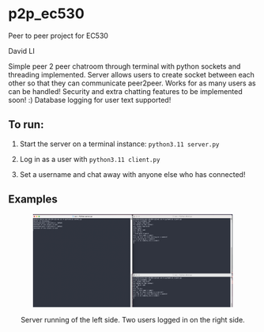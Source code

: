 # p2p_ec530

Peer to peer project for EC530

David LI

Simple peer 2 peer chatroom through terminal with python sockets and threading implemented. Server allows users to create socket between each other so that they can communicate peer2peer. Works for as many users as can be handled! Security and extra chatting features to be implemented soon! :) Database logging for user text supported!

## To run:

1. Start the server on a terminal instance: ```python3.11 server.py```

2. Log in as a user with ```python3.11 client.py```

3. Set a username and chat away with anyone else who has connected!

## Examples
<p align="center">
<img src="./images/test1.png" width="80%">
</p>
<p align="center">
Server running of the left side. Two users logged in on the right side.
</p>
